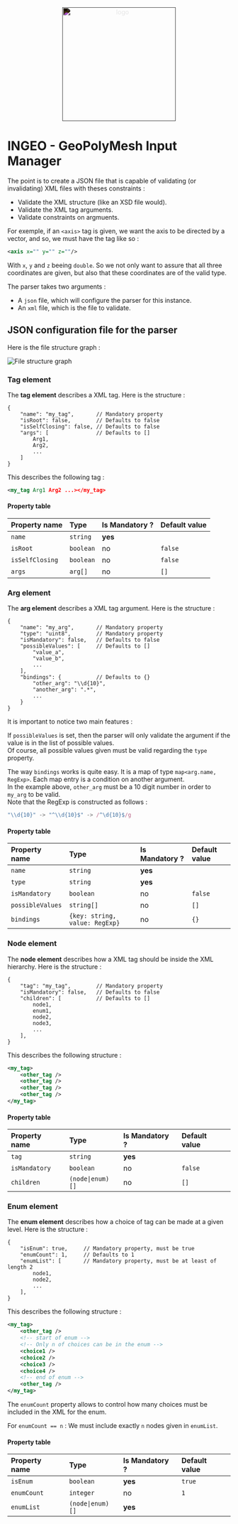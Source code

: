 <div style="text-align: center;">
    <img style="filter: invert(1)" src="frontend/src/assets/logo.svg" height="256" alt="logo">
</div>

# INGEO - GeoPolyMesh Input Manager

The point is to create a JSON file that is capable of validating (or invalidating) XML files with theses constraints :
- Validate the XML structure (like an XSD file would).
- Validate the XML tag arguments.
- Validate constraints on argmuents.

For exemple, if an ``<axis>`` tag is given, we want the axis to be directed by a vector, and so, we must have the tag like so :
```xml
<axis x="" y="" z=""/>
```
With `x`, `y` and `z` beeing `double`. So we not only want to assure that all three coordinates are given, but also that these coordinates are of the valid type.

The parser takes two arguments :
- A `json` file, which will configure the parser for this instance.
- An `xml` file, which is the file to validate.

## JSON configuration file for the parser

Here is the file structure graph :

<img src="JSON Structure.png" alt="File structure graph">

### Tag element

The **tag element** describes a XML tag. Here is the structure :
```jsonc
{
    "name": "my_tag",       // Mandatory property
    "isRoot": false,        // Defaults to false
    "isSelfClosing": false, // Defaults to false
    "args": [               // Defaults to []
        Arg1,
        Arg2,
        ...
    ]
}
```

This describes the following tag :
```xml
<my_tag Arg1 Arg2 ...></my_tag>
```

#### Property table

|Property name|Type|Is Mandatory ?|Default value|
|:-|:-|:-|:-|
|``name``|``string``|**yes**||
|``isRoot``|``boolean``|no|``false``|
|``isSelfClosing``|``boolean``|no|``false``|
|``args``|``arg[]``|no|``[]``|

### Arg element

The **arg element** describes a XML tag argument. Here is the structure :
```jsonc
{
    "name": "my_arg",       // Mandatory property
    "type": "uint8",        // Mandatory property
    "isMandatory": false,   // Defaults to false
    "possibleValues": [     // Defaults to []
        "value_a",
        "value_b",
        ...
    ], 
    "bindings": {           // Defaults to {}
        "other_arg": "\\d{10}",
        "another_arg": ".*",
        ...
    }
}
```

It is important to notice two main features :

If ``possibleValues`` is set, then the parser will only validate the argument if the value is in the list of possible values. <br/>
Of course, all possible values given must be valid regarding the ``type`` property.

The way ``bindings`` works is quite easy. It is a map of type ``map<arg.name, RegExp>``. Each map entry is a condition on another argument. <br/>
In the example above, ``other_arg`` must be a 10 digit number in order to ``my_arg`` to be valid. <br/>
Note that the RegExp is constructed as follows :
```js
"\\d{10}" -> "^\\d{10}$" -> /^\d{10}$/g
``` 

#### Property table

|Property name|Type|Is Mandatory ?|Default value|
|:-|:-|:-|:-|
|``name``|``string``|**yes**||
|``type``|``string``|**yes**||
|``isMandatory``|``boolean``|no|``false``|
|``possibleValues``|``string[]``|no|``[]``|
|``bindings``|``{key: string, value: RegExp}``|no|``{}``|

### Node element

The **node element** describes how a XML tag should be inside the XML hierarchy. Here is the structure :
```jsonc
{
    "tag": "my_tag",        // Mandatory property
    "isMandatory": false,   // Defaults to false
    "children": [           // Defaults to []
        node1,
        enum1,
        node2,
        node3,
        ...
    ],
}
```

This describes the following structure :
```xml
<my_tag>
    <other_tag />
    <other_tag />
    <other_tag />
    <other_tag />
</my_tag>
```

#### Property table

|Property name|Type|Is Mandatory ?|Default value|
|:-|:-|:-|:-|
|``tag``|``string``|**yes**||
|``isMandatory``|``boolean``|no|``false``|
|``children``|``(node\|enum)[]``|no|``[]``|

### Enum element

The **enum element** describes how a choice of tag can be made at a given level. Here is the structure :
```jsonc
{
    "isEnum": true,     // Mandatory property, must be true
    "enumCount": 1,     // Defaults to 1
    "enumList": [       // Mandatory property, must be at least of length 2
        node1,
        node2,
        ...
    ],
}
```

This describes the following structure :
```xml
<my_tag>
    <other_tag />
    <!-- start of enum -->
    <!-- Only n of choices can be in the enum -->
    <choice1 />
    <choice2 />
    <choice3 />
    <choice4 />
    <!-- end of enum -->
    <other_tag />
</my_tag>
```

The ``enumCount`` property allows to control how many choices must be included in the XML for the enum.

For ``enumCount == n`` : We must include exactly ``n`` nodes given in ``enumList``. 

#### Property table

|Property name|Type|Is Mandatory ?|Default value|
|:-|:-|:-|:-|
|``isEnum``|``boolean``|**yes**|``true``|
|``enumCount``|``integer``|no|``1``|
|``enumList``|``(node\|enum)[]``|**yes**||
